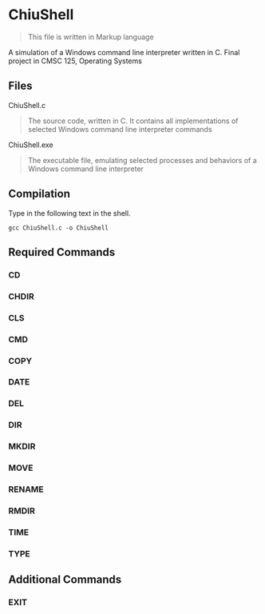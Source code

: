 # ChiuShell
> This file is written in Markup language

A simulation of a Windows command line interpreter written in C.
Final project in CMSC 125, Operating Systems

## Files

ChiuShell.c
> The source code, written in C. It contains all implementations of selected Windows command line interpreter commands

ChiuShell.exe
> The executable file, emulating selected processes and behaviors of a Windows command line interpreter

## Compilation

Type in the following text in the shell. 
```
gcc ChiuShell.c -o ChiuShell
```

## Required Commands

### CD

### CHDIR

### CLS

### CMD

### COPY

### DATE

### DEL

### DIR

### MKDIR

### MOVE

### RENAME

### RMDIR

### TIME

### TYPE

## Additional Commands

### EXIT
